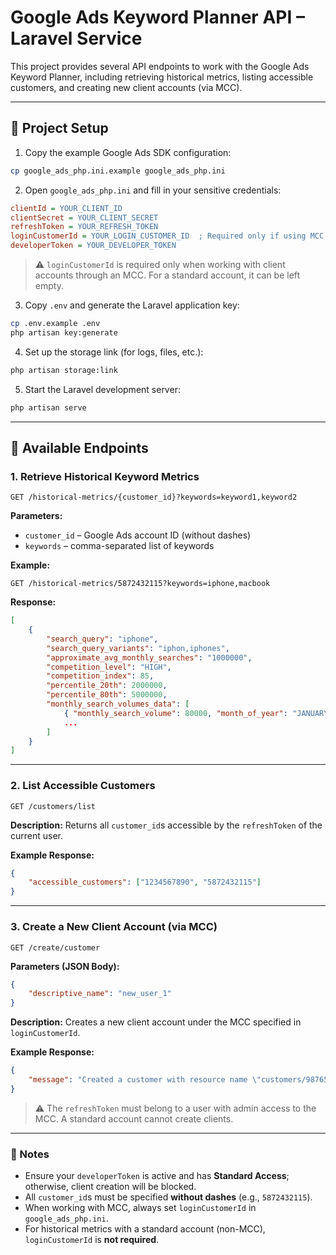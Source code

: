 
# Google Ads Keyword Planner API – Laravel Service

This project provides several API endpoints to work with the Google Ads Keyword Planner, including retrieving historical metrics, listing accessible customers, and creating new client accounts (via MCC).

---

## 🔹 Project Setup

1. Copy the example Google Ads SDK configuration:

```bash
cp google_ads_php.ini.example google_ads_php.ini
```

2. Open `google_ads_php.ini` and fill in your sensitive credentials:

```ini
clientId = YOUR_CLIENT_ID
clientSecret = YOUR_CLIENT_SECRET
refreshToken = YOUR_REFRESH_TOKEN
loginCustomerId = YOUR_LOGIN_CUSTOMER_ID  ; Required only if using MCC
developerToken = YOUR_DEVELOPER_TOKEN
```

> ⚠️ `loginCustomerId` is required only when working with client accounts through an MCC. For a standard account, it can be left empty.

3. Copy `.env` and generate the Laravel application key:

```bash
cp .env.example .env
php artisan key:generate
```

4. Set up the storage link (for logs, files, etc.):

```bash
php artisan storage:link
```

5. Start the Laravel development server:

```bash
php artisan serve
```

---

## 🔹 Available Endpoints

### 1. Retrieve Historical Keyword Metrics

```
GET /historical-metrics/{customer_id}?keywords=keyword1,keyword2
```

**Parameters:**

* `customer_id` – Google Ads account ID (without dashes)
* `keywords` – comma-separated list of keywords

**Example:**

```
GET /historical-metrics/5872432115?keywords=iphone,macbook
```

**Response:**

```json
[
    {
        "search_query": "iphone",
        "search_query_variants": "iphon,iphones",
        "approximate_avg_monthly_searches": "1000000",
        "competition_level": "HIGH",
        "competition_index": 85,
        "percentile_20th": 2000000,
        "percentile_80th": 5000000,
        "monthly_search_volumes_data": [
            { "monthly_search_volume": 80000, "month_of_year": "JANUARY", "year": 2025 },
            ...
        ]
    }
]
```

---

### 2. List Accessible Customers

```
GET /customers/list
```

**Description:**
Returns all `customer_id`s accessible by the `refreshToken` of the current user.

**Example Response:**

```json
{
    "accessible_customers": ["1234567890", "5872432115"]
}
```

---

### 3. Create a New Client Account (via MCC)

```
GET /create/customer
```

**Parameters (JSON Body):**

```json
{
    "descriptive_name": "new_user_1"
}
```

**Description:**
Creates a new client account under the MCC specified in `loginCustomerId`.

**Example Response:**

```json
{
    "message": "Created a customer with resource name \"customers/9876543210\" under the manager account with customer ID 4396097849"
}
```

> ⚠️ The `refreshToken` must belong to a user with admin access to the MCC. A standard account cannot create clients.

---

### 🔹 Notes

* Ensure your `developerToken` is active and has **Standard Access**; otherwise, client creation will be blocked.
* All `customer_id`s must be specified **without dashes** (e.g., `5872432115`).
* When working with MCC, always set `loginCustomerId` in `google_ads_php.ini`.
* For historical metrics with a standard account (non-MCC), `loginCustomerId` is **not required**.
